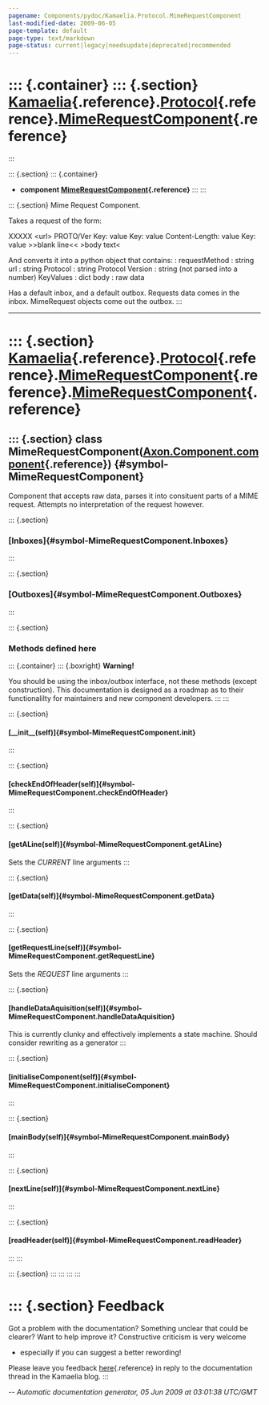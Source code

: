 ```yaml
---
pagename: Components/pydoc/Kamaelia.Protocol.MimeRequestComponent
last-modified-date: 2009-06-05
page-template: default
page-type: text/markdown
page-status: current|legacy|needsupdate|deprecated|recommended
---
```

::: {.container}
::: {.section}
[Kamaelia](/Components/pydoc/Kamaelia.html){.reference}.[Protocol](/Components/pydoc/Kamaelia.Protocol.html){.reference}.[MimeRequestComponent](/Components/pydoc/Kamaelia.Protocol.MimeRequestComponent.html){.reference}
==========================================================================================================================================================================================================================
:::

::: {.section}
::: {.container}
-   **component
    [MimeRequestComponent](/Components/pydoc/Kamaelia.Protocol.MimeRequestComponent.MimeRequestComponent.html){.reference}**
:::
:::

::: {.section}
Mime Request Component.

Takes a request of the form:

XXXXX \<url\> PROTO/Ver Key: value Key: value Content-Length: value Key:
value \>\>blank line\<\< \>body text\<

And converts it into a python object that contains:
:   requestMethod : string url : string Protocol : string Protocol
    Version : string (not parsed into a number) KeyValues : dict body :
    raw data

Has a default inbox, and a default outbox. Requests data comes in the
inbox. MimeRequest objects come out the outbox.
:::

------------------------------------------------------------------------

::: {.section}
[Kamaelia](/Components/pydoc/Kamaelia.html){.reference}.[Protocol](/Components/pydoc/Kamaelia.Protocol.html){.reference}.[MimeRequestComponent](/Components/pydoc/Kamaelia.Protocol.MimeRequestComponent.html){.reference}.[MimeRequestComponent](/Components/pydoc/Kamaelia.Protocol.MimeRequestComponent.MimeRequestComponent.html){.reference}
=================================================================================================================================================================================================================================================================================================================================================

::: {.section}
class MimeRequestComponent([Axon.Component.component](/Docs/Axon/Axon.Component.component.html){.reference}) {#symbol-MimeRequestComponent}
------------------------------------------------------------------------------------------------------------

Component that accepts raw data, parses it into consituent parts of a
MIME request. Attempts no interpretation of the request however.

::: {.section}
### [Inboxes]{#symbol-MimeRequestComponent.Inboxes}
:::

::: {.section}
### [Outboxes]{#symbol-MimeRequestComponent.Outboxes}
:::

::: {.section}
### Methods defined here

::: {.container}
::: {.boxright}
**Warning!**

You should be using the inbox/outbox interface, not these methods
(except construction). This documentation is designed as a roadmap as to
their functionalilty for maintainers and new component developers.
:::
:::

::: {.section}
#### [\_\_init\_\_(self)]{#symbol-MimeRequestComponent.__init__}
:::

::: {.section}
#### [checkEndOfHeader(self)]{#symbol-MimeRequestComponent.checkEndOfHeader}
:::

::: {.section}
#### [getALine(self)]{#symbol-MimeRequestComponent.getALine}

Sets the *CURRENT* line arguments
:::

::: {.section}
#### [getData(self)]{#symbol-MimeRequestComponent.getData}
:::

::: {.section}
#### [getRequestLine(self)]{#symbol-MimeRequestComponent.getRequestLine}

Sets the *REQUEST* line arguments
:::

::: {.section}
#### [handleDataAquisition(self)]{#symbol-MimeRequestComponent.handleDataAquisition}

This is currently clunky and effectively implements a state machine.
Should consider rewriting as a generator
:::

::: {.section}
#### [initialiseComponent(self)]{#symbol-MimeRequestComponent.initialiseComponent}
:::

::: {.section}
#### [mainBody(self)]{#symbol-MimeRequestComponent.mainBody}
:::

::: {.section}
#### [nextLine(self)]{#symbol-MimeRequestComponent.nextLine}
:::

::: {.section}
#### [readHeader(self)]{#symbol-MimeRequestComponent.readHeader}
:::
:::

::: {.section}
:::
:::
:::
:::

::: {.section}
Feedback
========

Got a problem with the documentation? Something unclear that could be
clearer? Want to help improve it? Constructive criticism is very welcome
- especially if you can suggest a better rewording!

Please leave you feedback
[here](../../../cgi-bin/blog/blog.cgi?rm=viewpost&nodeid=1142023701){.reference}
in reply to the documentation thread in the Kamaelia blog.
:::

*\-- Automatic documentation generator, 05 Jun 2009 at 03:01:38 UTC/GMT*
